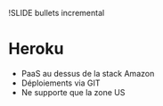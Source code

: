 !SLIDE bullets incremental
# Heroku

* PaaS au dessus de la stack Amazon
* Déploiements via GIT
* Ne supporte que la zone US
